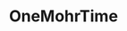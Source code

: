 ---
title: OneMohrTime
github: https://github.com/OneMohrTime
mode: light
transition: 1s
score: 69.8
archetype:
- Fancy Fonts
- Minimalistic
---